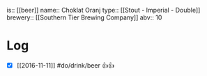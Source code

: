 is:: [[beer]]
name:: Choklat Oranj
type:: [[Stout - Imperial - Double]]
brewery:: [[Southern Tier Brewing Company]]
abv:: 10

# Log
- [x] [[2016-11-11]] #do/drink/beer 👍👍
